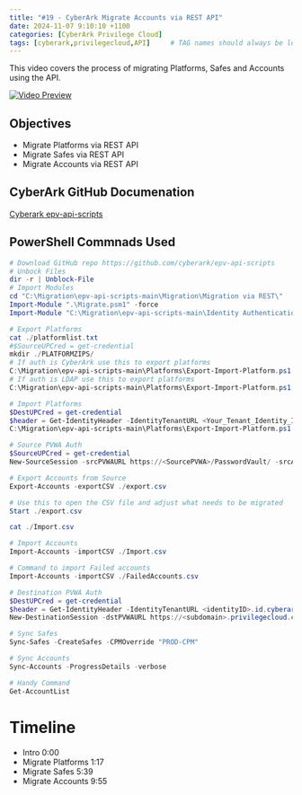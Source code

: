 ```yaml
---
title: "#19 - CyberArk Migrate Accounts via REST API"
date: 2024-11-07 9:10:10 +1100
categories: [CyberArk Privilege Cloud]
tags: [cyberark,privilegecloud,API]     # TAG names should always be lowercase
---
```


This video covers the process of migrating Platforms, Safes and Accounts using the API.

[![Video Preview](https://i.ytimg.com/vi/tPucVKyBqGY/maxresdefault.jpg)](https://www.youtube.com/watch?v=tPucVKyBqGY)

## Objectives
- Migrate Platforms via REST API
- Migrate Safes via REST API
- Migrate Accounts via REST API

## CyberArk GitHub Documenation

[Cyberark epv-api-scripts](https://github.com/cyberark/epv-api-scripts/tree/main/Migration/Migration%20via%20REST)

## PowerShell Commnads Used

```powershell
# Download GitHub repo https://github.com/cyberark/epv-api-scripts
# Unbock Files
dir -r | Unblock-File
# Import Modules
cd "C:\Migration\epv-api-scripts-main\Migration\Migration via REST\"
Import-Module ".\Migrate.psm1" -force
Import-Module "C:\Migration\epv-api-scripts-main\Identity Authentication\IdentityAuth.psm1"

# Export Platforms 
cat ./platformlist.txt
#$SourceUPCred = get-credential
mkdir ./PLATFORMZIPS/
# If auth is CyberArk use this to export platforms
C:\Migration\epv-api-scripts-main\Platforms\Export-Import-Platform.ps1 -PVWAURL https://<SourcePVWA>/PasswordVault/ -ExportFile -ListFile ./platformlist.txt -PlatformZipPath ./PLATFORMZIPS/
# If auth is LDAP use this to export platforms
C:\Migration\epv-api-scripts-main\Platforms\Export-Import-Platform.ps1 -PVWAURL https://<SourcePVWA>/PasswordVault/ -ExportFile -ListFile ./platformlist.txt -PlatformZipPath ./PLATFORMZIPS/ -AuthType ldap

# Import Platforms
$DestUPCred = get-credential
$header = Get-IdentityHeader -IdentityTenantURL <Your_Tenant_Identity_ID>.id.cyberark.cloud -UPCreds $DestUPCred
C:\Migration\epv-api-scripts-main\Platforms\Export-Import-Platform.ps1 -ImportFile -PVWAURL https://<subdomain>.privilegecloud.cyberark.cloud/PasswordVault -ListFile ./PLATFORMZIPS/_Exported.txt -LogonToken $header

# Source PVWA Auth
$SourceUPCred = get-credential
New-SourceSession -srcPVWAURL https://<SourcePVWA>/PasswordVault/ -srcAuthType LDAP -srcPVWACredentials $SourceUPCred

# Export Accounts from Source
Export-Accounts -exportCSV ./export.csv

# Use this to open the CSV file and adjust what needs to be migrated
Start ./export.csv

cat ./Import.csv

# Import Accounts
Import-Accounts -importCSV ./Import.csv

# Command to import Failed accounts
Import-Accounts -importCSV ./FailedAccounts.csv

# Destination PVWA Auth
$DestUPCred = get-credential
$header = Get-IdentityHeader -IdentityTenantURL <identityID>.id.cyberark.cloud -UPCreds $DestUPCred
New-DestinationSession -dstPVWAURL https://<subdomain>.privilegecloud.cyberark.cloud/PasswordVault -dstLogonToken $header

# Sync Safes
Sync-Safes -CreateSafes -CPMOverride "PROD-CPM"

# Sync Accounts
Sync-Accounts -ProgressDetails -verbose

# Handy Command
Get-AccountList
```

# Timeline
- Intro 0:00
- Migrate Platforms 1:17
- Migrate Safes 5:39
- Migrate Accounts 9:55